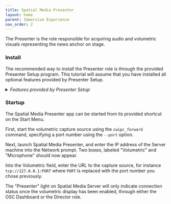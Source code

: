 ```yaml
---
title: Spatial Media Presenter
layout: home
parent: Immersive Experience
nav_order: 2
---
```


The Presenter is the role responsible for acquiring audio and volumetric visuals representing the news anchor on stage.

### Install
The recommended way to install the Presenter role is through the provided Presenter Setup program. This tutorial will assume that you have installed all optional features provided by Presenter Setup.

<details>

<summary><i>Features provided by Presenter Setup</i></summary>

Feature  | Description
---------|---------------------
CWI Point Cloud Toolkit | Installs the Point Cloud toolkit by CWI, required to obtain the volumetric data sent over the network.

</details>

### Startup
The Spatial Media Presenter app can be started from its provided shortcut on the Start Menu.

First, start the volumetric capture source using the `cwipc_forward` command, specifying a port number using the `--port` option.

Next, launch Spatial Media Presenter, and enter the IP address of the Server machine into the Network prompt. Two boxes, labeled "Volumetric" and "Microphone" should now appear.

Into the Volumetric field, enter the URL to the capture source, for instance `tcp://127.0.0.1:PORT` where `PORT` is replaced with the port number you chose previously.

The "Presenter" light on Spatial Media Server will only indicate connection status once the volumetric display has been enabled, through either the OSC Dashboard or the Director role.
